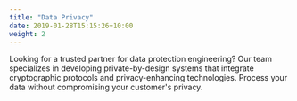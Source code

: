 ```yaml
---
title: "Data Privacy"
date: 2019-01-28T15:15:26+10:00
weight: 2
---
```


Looking for a trusted partner for data protection engineering? Our team specializes in developing private-by-design systems that integrate cryptographic protocols and privacy-enhancing technologies. Process your data without compromising  your customer's privacy.
